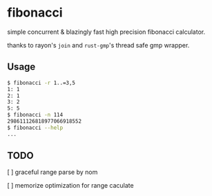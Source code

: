 # fibonacci

simple concurrent & blazingly fast high precision fibonacci calculator.

thanks to rayon's `join` and `rust-gmp`'s thread safe gmp wrapper.

## Usage

```bash
$ fibonacci -r 1..=3,5
1: 1
2: 1
3: 2
5: 5
$ fibonacci -n 114
298611126818977066918552
$ fibonacci --help
...
```

## TODO

[ ] graceful range parse by nom

[ ] memorize optimization for range caculate
